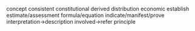 concept
consistent
constitutional
derived
distribution
economic
establish
estimate/assessment
formula/equation
indicate/manifest/prove
interpretation->description
involved->refer
principle